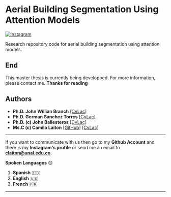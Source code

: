 # Aerial Building Segmentation Using Attention Models

[![Instagram](https://img.shields.io/static/v1?label=insta&logo=instagram&message=camilo_laiton&color=purple "Camilo's Instagram")](https://www.instagram.com/camilo_laiton/ "profil")

Research repository code for aerial building segmentation using attention models.
  
## End
  This master thesis is currently being developped. For more information, please contact me.
  **Thanks for reading**

## Authors
- **Ph.D. John Willian Branch** [[CvLac]](https://scienti.minciencias.gov.co/cvlac/visualizador/generarCurriculoCv.do?cod_rh=0000027090)
- **Ph.D. German Sánchez Torres** [[CvLac]](https://scienti.minciencias.gov.co/cvlac/visualizador/generarCurriculoCv.do?cod_rh=0000479918)
- **Ph.D. (c) John Ballesteros** [[CvLac]](https://scienti.minciencias.gov.co/cvlac/visualizador/generarCurriculoCv.do?cod_rh=0000007932)
- **Ms.C (c) Camilo Laiton** [[GitHub]](https://github.com/camilolaiton) [[CvLac]](https://scienti.minciencias.gov.co/cvlac/visualizador/generarCurriculoCv.do?cod_rh=0001674441)
------------

If you want to communicate with us then go to my **Github Account** and there is my **Instagram's profile** or send me an email to **claiton@unal.edu.co**.

**Spoken Languages** :blush:
1. **Spanish** :es:
2. **English** :us:
3. **French** :fr:

------------